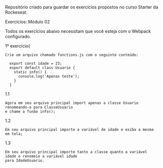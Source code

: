 Repositório criado para guardar os exercícios propostos no curso Starter da Rockeseat.

Exercícios: Módulo 02

  Todos os exercícios abaixo necessitam que você esteja com o Webpack configurado.

  1º exercício{
    
    Crie um arquivo chamado functions.js com o seguinte conteúdo:
      
      export const idade = 23;
      export default class Usuario {
        static info() {
          console.log('Apenas teste');
        }
      }
    
  1.1
    
    Agora em seu arquivo principal import apenas a classe Usuario renomeando-a para ClasseUsuario
    e chame a funão info();
    
  1.2
  
    Em seu arquivo principal importe a variável de idade e exiba a mesma em tela;
    
  1.3
  
    Em seu arquivo principal importe tanto a classe quanto a variável idade e renomeie a variável idade
    para IdadeUsuario.
  
  


